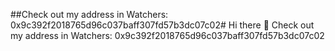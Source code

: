 ##Check out my address in Watchers: 0x9c392f2018765d96c037baff307fd57b3dc07c02# Hi there 👋
Check out my address in Watchers: 0x9c392f2018765d96c037baff307fd57b3dc07c02
<!--
**Laluong0811/Laluong0811** is a ✨ _special_ ✨ repository because its `README.md` (this file) appears on your GitHub profile.

Here are some ideas to get you started:

- 🔭 I’m currently working on ...
- 🌱 I’m currently learning ...
- 👯 I’m looking to collaborate on ...
- 🤔 I’m looking for help with ...
- 💬 Ask me about ...
- 📫 How to reach me: ...
- 😄 Pronouns: ...
- ⚡ Fun fact: ...
-->
